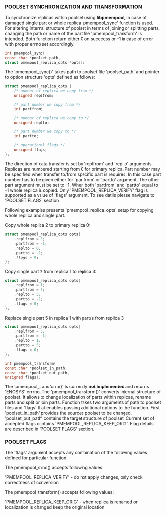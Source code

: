 ### POOLSET SYNCHRONIZATION AND TRANSFORMATION  ###

To synchronize replicas within poolset using **libpmempool**,
in case of damaged single part or whole replica 'pmempool_sync'
function is used. For altering internal structure of poolset
in terms of joining or splitting parts, changing the path or name
of the part file 'pmempool_transform' is intended.
Both function return either 0 on succcess or -1 in case of error
with proper errno set accordingly.

```c
int pmempool_sync(
const char *poolset_path,
struct pmempool_replica_opts *opts);
```

The 'pmempool_sync()' takes path to poolset file 'poolset_path'
and pointer to option structure 'opts' defined as follows:

```c
struct pmempool_replica_opts {
	/* number of replica we copy from */
	unsigned replfrom;

	/* part number we copy from */
	int partfrom;

	/* number of replica we copy to */
	unsigned replto;

	/* part number we copy to */
	int partto;

	/* operational flags */
	unsigned flags;
};
```
The direction of data transfer is set by 'replfrom' and 'replto'
arguments. Replicas are numbered starting from 0 for primary replica.
Part number may be specified when transfer to/from specific part
is required. In this case part number has to be given either for
'partfrom' or 'partto' argument. The other part argument must be
set to -1. When both 'partfrom' and 'partto' equal to -1 whole
replica is copied.
Only 'PMEMPOOL_REPLICA_VERIFY' flag is supported
as a value of 'flags' argument. To see datils please navigate to
'POOLSET FLAGS' section

Following examples presents 'pmempool_replica_opts' setup for
copying whole replica and single part.

Copy whole replica 2 to primary replica 0:
```c
struct pmempool_replica_opts opts{
	.replfrom = 2;
	.partfrom = -1;
	.replto = 0;
	.partto = -1;
	.flags = 0;
};
```

Copy single part 2 from replica 1 to replica 3:
```c
struct pmempool_replica_opts opts{
	.replfrom = 1;
	.partfrom = 2;
	.replto = 3;
	.partto = -1;
	.flags = 0;
};
```

Replace single part 5 in replica 1 with part/s from replica 3:
```c
struct pmempool_replica_opts opts{
	.replfrom = 3;
	.partfrom = -1;
	.replto = 1;
	.partto = 5;
	.flags = 0;
};
```

```c
int pmempool_transform(
const char *poolset_in_path,
const char *poolset_out_path,
unsigned flags);
```

The 'pmempool_transform()' is currently **not implemented** and returns
'ENOSYS' errrno.
The 'pmempool_transform()' converts internal structure of poolset.
It allows to change localization of parts within replicas, rename parts
and split or join parts. Function takes two arguments of path to poolset
files and 'flags' that enables passing additional options to the function.
First 'poolset_in_path' provides the sources poolset to be changed.
'poolset_out_path' contains the target structure of poolset. Current
set of accepted flags contains 'PMEMPOOL_REPLICA_KEEP_ORIG'. Flag details
are described in 'POOLSET FLAGS' section.

### POOLSET FLAGS  ###

The 'flags' argument accepts any combination of the following values
defined for particular function.

The pmempool_sync() accepts following values:

'PMEMPOOL_REPLICA_VERIFY' - do not apply changes, only check
correctness of conversion

The pmempool_transform() accepts following values:

'PMEMPOOL_REPLICA_KEEP_ORIG' - when replica is renamed
or localization is changed keep the original location

